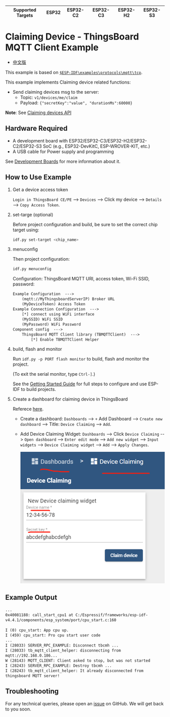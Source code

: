 | Supported Targets | ESP32 | ESP32-C2 | ESP32-C3 | ESP32-H2 | ESP32-S3 |
| ----------------- | ----- | -------- | -------- | -------- | -------- |

# Claiming Device - ThingsBoard MQTT Client Example

* [中文版](./README_CN.md)

This example is based on [`$ESP-IDF\examples\protocols\mqtt\tcp`](https://github.com/espressif/esp-idf/tree/master/examples/protocols/mqtt/tcp).

This example implements Claiming device related functions:

* Send claiming devices msg to the server:
  * Topic: `v1/devices/me/claim`
  * Payload: `{"secretKey":"value", "durationMs":60000}`

**Note**: See [Claiming devices API](https://thingsboard.io/docs/reference/mqtt-api/#claiming-devices)

## Hardware Required

* A development board with ESP32/ESP32-C3/ESP32-H2/ESP32-C2/ESP32-S3 SoC (e.g., ESP32-DevKitC, ESP-WROVER-KIT, etc.)
* A USB cable for Power supply and programming

See [Development Boards](https://www.espressif.com/en/products/devkits) for more information about it.

## How to Use Example

1. Get a device access token

   `Login in ThingsBoard CE/PE` --> `Devices` --> Click my device --> `Details` --> `Copy Access Token`.

1. set-targe (optional)

   Before project configuration and build, be sure to set the correct chip target using:

   ```bash
   idf.py set-target <chip_name>
   ```

1. menuconfig

   Then project configuration:

   ```bash
   idf.py menuconfig
   ```

   Configuration: ThingsBoard MQTT URI, access token, Wi-Fi SSID, password:

   ```menuconfig
   Example Configuration  --->
       (mqtt://MyThingsboardServerIP) Broker URL
       (MyDeviceToken) Access Token 
   Example Connection Configuration  --->
       [*] connect using WiFi interface
       (MySSID) WiFi SSID 
       (MyPassword) WiFi Password                  
   Component config  --->
       ThingsBoard MQTT Client library (TBMQTTClient)  ---> 
           [*] Enable TBMQTTClient Helper
   ```

1. build, flash and monitor

   Run `idf.py -p PORT flash monitor` to build, flash and monitor the project.

   (To exit the serial monitor, type ``Ctrl-]``.)

   See the [Getting Started Guide](https://idf.espressif.com/) for full steps to configure and use ESP-IDF to build projects.

1. Create a dashboard for claiming device in ThingsBoard

   Referece [here](https://thingsboard.io/docs/user-guide/claiming-devices/#device-claiming-widget).

   * Create a dashboard: `Dashboards` --> `+` Add Dashboard --> `Create new dashboard` --> Title: `Device Claiming` --> `Add`.

   * Add Device Claiming Widget: `Dashboards` --> Click `Device Claiming` --> `Open dashboard` --> `Enter edit mode` --> `Add new widget` --> `Input widgets` --> `Device Claiming widget` --> `Add` --> `Apply Changes`.

      ![image](./device_claiming_widget.png)

## Example Output

```none
...
0x40081188: call_start_cpu1 at C:/Espressif/frameworks/esp-idf-v4.4.1/components/esp_system/port/cpu_start.c:160

I (0) cpu_start: App cpu up.
I (459) cpu_start: Pro cpu start user code
...
I (28033) SERVER_RPC_EXAMPLE: Disconnect tbcmh ...
I (28033) tb_mqtt_client_helper: disconnecting from mqtt://192.168.0.186...
W (28143) MQTT_CLIENT: Client asked to stop, but was not started
I (28243) SERVER_RPC_EXAMPLE: Destroy tbcmh ...
I (28243) tb_mqtt_client_helper: It already disconnected from thingsboard MQTT server!
```

## Troubleshooting

For any technical queries, please open an [issue](https://github.com/liang-zhu-zi/esp32-thingsboard-mqtt-client/issues) on GitHub. We will get back to you soon.
